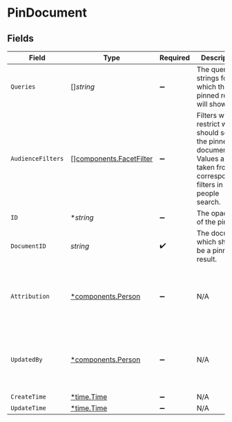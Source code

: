 # PinDocument


## Fields

| Field                                                                                                                        | Type                                                                                                                         | Required                                                                                                                     | Description                                                                                                                  | Example                                                                                                                      |
| ---------------------------------------------------------------------------------------------------------------------------- | ---------------------------------------------------------------------------------------------------------------------------- | ---------------------------------------------------------------------------------------------------------------------------- | ---------------------------------------------------------------------------------------------------------------------------- | ---------------------------------------------------------------------------------------------------------------------------- |
| `Queries`                                                                                                                    | []*string*                                                                                                                   | :heavy_minus_sign:                                                                                                           | The query strings for which the pinned result will show.                                                                     |                                                                                                                              |
| `AudienceFilters`                                                                                                            | [][components.FacetFilter](../../models/components/facetfilter.md)                                                           | :heavy_minus_sign:                                                                                                           | Filters which restrict who should see the pinned document. Values are taken from the corresponding filters in people search. |                                                                                                                              |
| `ID`                                                                                                                         | **string*                                                                                                                    | :heavy_minus_sign:                                                                                                           | The opaque id of the pin.                                                                                                    |                                                                                                                              |
| `DocumentID`                                                                                                                 | *string*                                                                                                                     | :heavy_check_mark:                                                                                                           | The document which should be a pinned result.                                                                                |                                                                                                                              |
| `Attribution`                                                                                                                | [*components.Person](../../models/components/person.md)                                                                      | :heavy_minus_sign:                                                                                                           | N/A                                                                                                                          | {<br/>"name": "George Clooney",<br/>"obfuscatedId": "abc123"<br/>}                                                           |
| `UpdatedBy`                                                                                                                  | [*components.Person](../../models/components/person.md)                                                                      | :heavy_minus_sign:                                                                                                           | N/A                                                                                                                          | {<br/>"name": "George Clooney",<br/>"obfuscatedId": "abc123"<br/>}                                                           |
| `CreateTime`                                                                                                                 | [*time.Time](https://pkg.go.dev/time#Time)                                                                                   | :heavy_minus_sign:                                                                                                           | N/A                                                                                                                          |                                                                                                                              |
| `UpdateTime`                                                                                                                 | [*time.Time](https://pkg.go.dev/time#Time)                                                                                   | :heavy_minus_sign:                                                                                                           | N/A                                                                                                                          |                                                                                                                              |